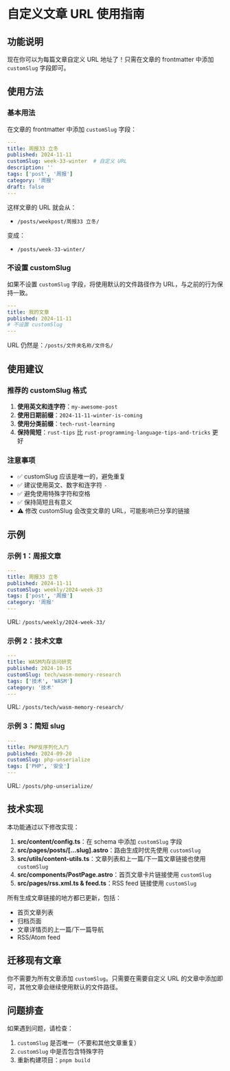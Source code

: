 # 自定义文章 URL 使用指南

## 功能说明

现在你可以为每篇文章自定义 URL 地址了！只需在文章的 frontmatter 中添加 `customSlug` 字段即可。

## 使用方法

### 基本用法

在文章的 frontmatter 中添加 `customSlug` 字段：

```yaml
---
title: 周报33 立冬
published: 2024-11-11
customSlug: week-33-winter  # 自定义 URL
description: ''
tags: ['post', '周报']
category: '周报'
draft: false
---
```

这样文章的 URL 就会从：
- `/posts/weekpost/周报33 立冬/`

变成：
- `/posts/week-33-winter/`

### 不设置 customSlug

如果不设置 `customSlug` 字段，将使用默认的文件路径作为 URL，与之前的行为保持一致。

```yaml
---
title: 我的文章
published: 2024-11-11
# 不设置 customSlug
---
```

URL 仍然是：`/posts/文件夹名称/文件名/`

## 使用建议

### 推荐的 customSlug 格式

1. **使用英文和连字符**：`my-awesome-post`
2. **使用日期前缀**：`2024-11-11-winter-is-coming`
3. **使用分类前缀**：`tech-rust-learning`
4. **保持简短**：`rust-tips` 比 `rust-programming-language-tips-and-tricks` 更好

### 注意事项

- ✅ customSlug 应该是唯一的，避免重复
- ✅ 建议使用英文、数字和连字符 `-`
- ✅ 避免使用特殊字符和空格
- ✅ 保持简短且有意义
- ⚠️ 修改 customSlug 会改变文章的 URL，可能影响已分享的链接

## 示例

### 示例 1：周报文章

```yaml
---
title: 周报33 立冬
published: 2024-11-11
customSlug: weekly/2024-week-33
tags: ['post', '周报']
category: '周报'
---
```

URL: `/posts/weekly/2024-week-33/`

### 示例 2：技术文章

```yaml
---
title: WASM内存访问研究
published: 2024-10-15
customSlug: tech/wasm-memory-research
tags: ['技术', 'WASM']
category: '技术'
---
```

URL: `/posts/tech/wasm-memory-research/`

### 示例 3：简短 slug

```yaml
---
title: PHP反序列化入门
published: 2024-09-20
customSlug: php-unserialize
tags: ['PHP', '安全']
---
```

URL: `/posts/php-unserialize/`

## 技术实现

本功能通过以下修改实现：

1. **src/content/config.ts**：在 schema 中添加 `customSlug` 字段
2. **src/pages/posts/[...slug].astro**：路由生成时优先使用 `customSlug`
3. **src/utils/content-utils.ts**：文章列表和上一篇/下一篇文章链接也使用 `customSlug`
4. **src/components/PostPage.astro**：首页文章卡片链接使用 `customSlug`
5. **src/pages/rss.xml.ts & feed.ts**：RSS feed 链接使用 `customSlug`

所有生成文章链接的地方都已更新，包括：
- 首页文章列表
- 归档页面
- 文章详情页的上一篇/下一篇导航
- RSS/Atom feed

## 迁移现有文章

你不需要为所有文章添加 `customSlug`。只需要在需要自定义 URL 的文章中添加即可，其他文章会继续使用默认的文件路径。

## 问题排查

如果遇到问题，请检查：

1. `customSlug` 是否唯一（不要和其他文章重复）
2. `customSlug` 中是否包含特殊字符
3. 重新构建项目：`pnpm build`

